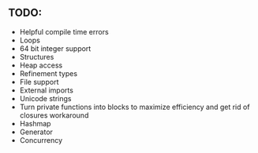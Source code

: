 ## TODO:
- Helpful compile time errors
- Loops
- 64 bit integer support
- Structures
- Heap access
- Refinement types
- File support
- External imports
- Unicode strings
- Turn private functions into blocks to maximize efficiency and get rid of closures workaround
- Hashmap
- Generator
- Concurrency